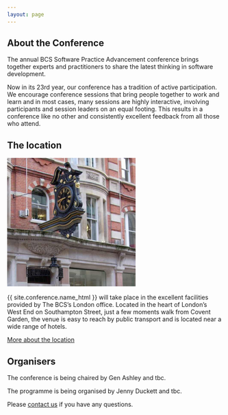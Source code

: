 ```yaml
---
layout: page
---
```

<section><div class="inner">
<h1>About the Conference</h1>
<p>The annual BCS Software Practice Advancement conference brings together experts and practitioners to share the latest thinking in software development.</p>
<p>Now in its 23rd year, our conference has a tradition of active participation. We encourage conference sessions that bring people together to work and learn and in most cases, many sessions are highly interactive, involving participants and session leaders on an equal footing. This results in a conference like no other and consistently excellent feedback from all those who attend.</p>
</div>
</section>

<section><div class="inner">
<h1>The location</h1>
<img src="/images/bcs-london.jpg" width="300" height="300" alt="[bcs-london.jpg]" title="[bcs-london.jpg]" class="round"/>
<p>{{ site.conference.name_html }} will take place in the excellent facilities provided by The BCS’s London office. Located in the heart of London’s West End on Southampton Street, just a few moments walk from Covent Garden, the venue is easy to reach by public transport and is located near a wide range of hotels.</p>
 <a href="http://spaconference.org/{{ site.conference.conference_year }}/location.html" title="Location"  class="cta">More about the location</a></div></section>

<section><div class="inner">
<h1>Organisers</h1>
<p>The conference is being chaired by  Gen Ashley and tbc.</p>
<p>The programme is being organised by Jenny Duckett and tbc.</p>
<p>Please  <a href="http://spaconference.org/{{ site.conference.conference_year }}/organisers.html" title="Organisers" >contact us</a> if you have any questions.</p>
<p></p>
</div></section>
